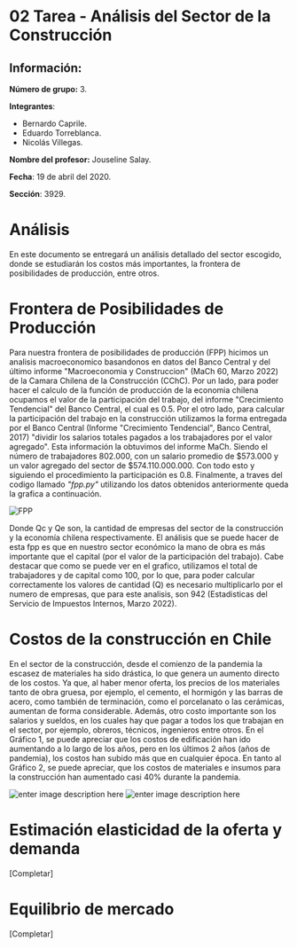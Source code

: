 # 02 Tarea - Análisis del Sector de la Construcción

## Información:

**Número de grupo:** 3.

**Integrantes**:
 - Bernardo Caprile.
 - Eduardo Torreblanca.
 - Nicolás Villegas.

**Nombre del profesor:** Jouseline Salay.

**Fecha**: 19 de abril del 2020.

**Sección**: 3929.

# Análisis
En este documento se entregará un análisis detallado del sector escogido, donde se estudiarán los costos más importantes, la frontera de posibilidades de producción, entre otros.

# Frontera de Posibilidades de Producción

Para nuestra frontera de posibilidades de producción (FPP) hicimos un analisis macroeconomico basandonos en datos del Banco Central y del último informe "Macroeconomia y Construccion" (MaCh 60, Marzo 2022) de la Camara Chilena de la Construcción (CChC). Por un lado, para poder hacer el calculo de la función de producción de la economia chilena ocupamos el valor de la participación del trabajo, del informe "Crecimiento Tendencial" del Banco Central, el cual es 0.5. Por el otro lado, para calcular la participación del trabajo en la construcción utilizamos la forma entregada por el Banco Central (Informe "Crecimiento Tendencial", Banco Central, 2017) "dividir los salarios totales pagados a los trabajadores por el valor agregado". Esta información la obtuvimos del informe MaCh. Siendo el número de trabajadores 802.000, con un salario promedio de $573.000 y un valor agregado del sector de $574.110.000.000. Con todo esto y siguiendo el procedimiento la participación es 0.8. Finalmente, a traves del codigo llamado *"fpp.py"* utilizando los datos obtenidos anteriormente queda la grafica a continuación.

![FPP](https://i.ibb.co/HVtQpWQ/5-C180246-E6-B4-4758-9-F93-516-CE05-C9-ADF.jpg)

Donde Qc y Qe son, la cantidad de empresas del sector de la construcción y la economía chilena respectivamente.
El análisis que se puede hacer de esta fpp es que en nuestro sector económico la mano de obra es más importante que el capital (por el valor de la participación del trabajo).
Cabe destacar que como se puede ver en el grafico, utilizamos el total de trabajadores y de capital como 100, por lo que, para poder calcular correctamente los valores de cantidad (Q) es necesario multiplicarlo por el numero de empresas, que para este analisis, son 942 (Estadisticas del Servicio de Impuestos Internos, Marzo 2022).

# Costos de la construcción en Chile
En el sector de la construcción, desde el comienzo de la pandemia la escasez de materiales ha sido drástica, lo que genera un aumento directo de los costos. Ya que, al haber menor oferta, los precios de los materiales tanto de obra gruesa, por ejemplo, el cemento, el hormigón y las barras de acero, como también de terminación, como el porcelanato o las cerámicas, aumentan de forma considerable. Además, otro costo importante son los salarios y sueldos, en los cuales hay que pagar a todos los que trabajan en el sector, por ejemplo, obreros, técnicos, ingenieros entre otros. En el Gráfico 1, se puede apreciar que los costos de edificación han ido aumentando a lo largo de los años, pero en los últimos 2 años (años de pandemia), los costos han subido más que en cualquier época. En tanto al Gráfico 2, se puede apreciar, que los costos de materiales e insumos para la construcción han aumentado casi 40% durante la pandemia.

![enter image description here](https://cchc.cl/uploads/indicador/imagenes/ICEWeb.PNG)
![enter image description here](https://cchc.cl/uploads/indicador/imagenes/IndicePreciosConstruccion.png)

# Estimación elasticidad de la oferta y demanda
[Completar]
# Equilibrio de mercado
[Completar]

